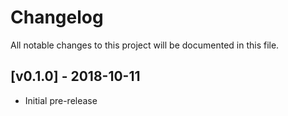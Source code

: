 # Changelog

All notable changes to this project will be documented in this file.

## [v0.1.0] - 2018-10-11

- Initial pre-release

